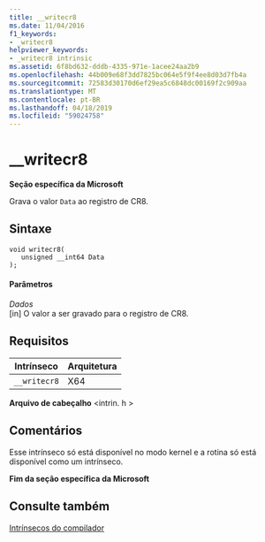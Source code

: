 ```yaml
---
title: __writecr8
ms.date: 11/04/2016
f1_keywords:
- _writecr8
helpviewer_keywords:
- _writecr8 intrinsic
ms.assetid: 6f8bd632-dddb-4335-971e-1acee24aa2b9
ms.openlocfilehash: 44b009e68f3dd7825bc064e5f9f4ee8d03d7fb4a
ms.sourcegitcommit: 72583d30170d6ef29ea5c6848dc00169f2c909aa
ms.translationtype: MT
ms.contentlocale: pt-BR
ms.lasthandoff: 04/18/2019
ms.locfileid: "59024758"
---
```

# <a name="writecr8"></a>__writecr8

**Seção específica da Microsoft**

Grava o valor `Data` ao registro de CR8.

## <a name="syntax"></a>Sintaxe

```
void writecr8(
   unsigned __int64 Data
);
```

#### <a name="parameters"></a>Parâmetros

*Dados*<br/>
[in] O valor a ser gravado para o registro de CR8.

## <a name="requirements"></a>Requisitos

|Intrínseco|Arquitetura|
|---------------|------------------|
|`__writecr8`|X64|

**Arquivo de cabeçalho** \<intrin. h >

## <a name="remarks"></a>Comentários

Esse intrínseco só está disponível no modo kernel e a rotina só está disponível como um intrínseco.

**Fim da seção específica da Microsoft**

## <a name="see-also"></a>Consulte também

[Intrínsecos do compilador](../intrinsics/compiler-intrinsics.md)